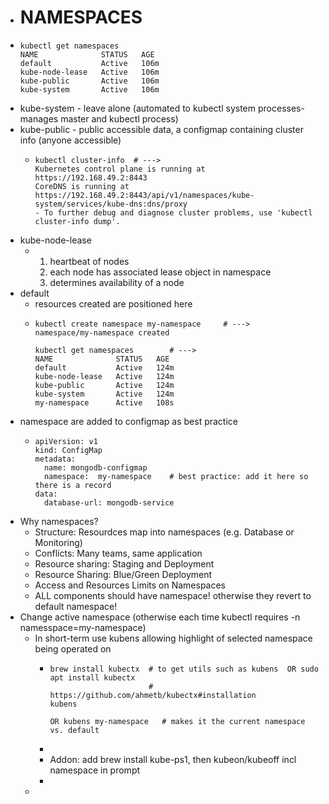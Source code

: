 - # NAMESPACES
- ```
  kubectl get namespaces
  NAME              STATUS   AGE
  default           Active   106m  
  kube-node-lease   Active   106m  
  kube-public       Active   106m  
  kube-system       Active   106m
  ```
- kube-system - leave alone (automated to kubectl system processes- manages master and kubectl process)
- kube-public - public accessible data, a configmap containing cluster info (anyone accessible)
	- ```
	  kubectl cluster-info 	# --->
	  Kubernetes control plane is running at https://192.168.49.2:8443
	  CoreDNS is running at https://192.168.49.2:8443/api/v1/namespaces/kube-system/services/kube-dns:dns/proxy
	  - To further debug and diagnose cluster problems, use 'kubectl cluster-info dump'.
	  ```
- kube-node-lease
	- 1.  heartbeat of nodes
	  2. each node has associated lease object in namespace
	  3. determines availability of a node
- default
	- resources created are positioned here
	- ```
	  kubectl create namespace my-namespace 	# --->
	  namespace/my-namespace created
	  
	  kubectl get namespaces		# --->
	  NAME              STATUS   AGE
	  default           Active   124m
	  kube-node-lease   Active   124m
	  kube-public       Active   124m
	  kube-system       Active   124m
	  my-namespace      Active   108s
	  ```
- namespace are added to configmap as best practice
	- ```
	  apiVersion: v1
	  kind: ConfigMap
	  metadata:
	    name: mongodb-configmap
	    namespace:  my-namespace    # best practice: add it here so there is a record
	  data:
	    database-url: mongodb-service
	  ```
- Why namespaces?
	- Structure:  Resourdces map into namespaces (e.g. Database or Monitoring)
	- Conflicts: Many teams, same application
	- Resource sharing: Staging and Deployment
	- Resource Sharing: Blue/Green Deployment
	- Access and Resources Limits on Namespaces
	- ALL components should have namespace! otherwise they revert to default namespace!
- Change active namespace (otherwise each time kubectl requires -n namesspace=my-namespace)
	- In short-term use kubens allowing highlight of selected namespace being operated on
		- ```
		  brew install kubectx	# to get utils such as kubens  OR sudo apt install kubectx
		  						# https://github.com/ahmetb/kubectx#installation
		  kubens
		  
		  OR kubens my-namespace   # makes it the current namespace vs. default
		  ```
		-
		- Addon: add brew install kube-ps1, then kubeon/kubeoff incl namespace in prompt
		-
	-